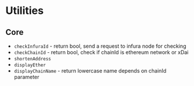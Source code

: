# Utilities

## Core
- `checkInfuraId` - return bool, send a request to infura node for checking
- `checkChainId` - return bool, check if chainId is ethereum network or xDai
- `shortenAddress`
- `displayEther`
- `displayChainName` - return lowercase name depends on chainId parameter